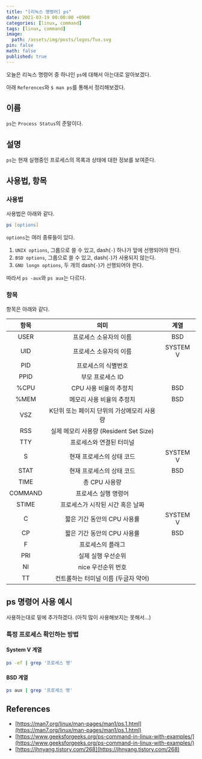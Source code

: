 ```yaml
---
title: "[리눅스 명령어] ps"
date: 2021-03-19 00:00:00 +0900
categories: [linux, command]
tags: [linux, command]
image:
  path: /assets/img/posts/logos/Tux.svg
pin: false
math: false
published: true
---
```


오늘은 리눅스 명령어 중 하나인 `ps`에 대해서 아는대로 알아보겠다.

아래 `References`와 `$ man ps`를 통해서 정리해보겠다.

## 이름

`ps`는 `Process Status`의 준말이다.

## 설명

`ps`는 현재 실행중인 프로세스의 목록과 상태에 대한 정보를 보여준다.

## 사용법, 항목

### 사용법

사용법은 아래와 같다.

```zsh
ps [options]
```

`options`는 여러 종류들이 있다.

1. `UNIX options`, 그룹으로 쓸 수 있고, dash(`-`) 하나가 앞에 선행되어야 한다.
2. `BSD options`, 그룹으로 쓸 수 있고, dash(`-`)가 사용되지 않는다.
3. `GNU longn options`, 두 개의 dash(`-`)가 선행되어야 한다.

따라서 `ps -aux`와 `ps aux`는 다르다.

### 항목

항목은 아래와 같다.

|  항목   |                    의미                    |   계열   |
| :-----: | :----------------------------------------: | :------: |
|  USER   |           프로세스 소유자의 이름           |   BSD    |
|   UID   |           프로세스 소유자의 이름           | SYSTEM V |
|   PID   |            프로세스의 식별번호             |          |
|  PPID   |              부모 프로세스 ID              |          |
|  %CPU   |           CPU 사용 비율의 추정치           |   BSD    |
|  %MEM   |         메모리 사용 비율의 추정치          |   BSD    |
|   VSZ   | K단위 또는 페이지 단위의 가상메모리 사용량 |          |
|   RSS   |   실제 메모리 사용량 (Resident Set Size)   |          |
|   TTY   |          프로세스와 연결된 터미널          |          |
|    S    |         현재 프로세스의 상태 코드          | SYSTEM V |
|  STAT   |         현재 프로세스의 상태 코드          |   BSD    |
|  TIME   |               총 CPU 사용량                |          |
| COMMAND |            프로세스 실행 명령어            |          |
|  STIME  |      프로세스가 시작된 시간 혹은 날짜      |          |
|    C    |        짧은 기간 동안의 CPU 사용률         | SYSTEM V |
|   CP    |        짧은 기간 동안의 CPU 사용률         |   BSD    |
|    F    |             프로세스의 플래그              |          |
|   PRI   |             실제 실행 우선순위             |          |
|   NI    |             nice 우선순위 번호             |          |
|   TT    |    컨트롤하는 터미널 이름 (두글자 약어)    |          |

## ps 명령어 사용 예시

사용하는대로 밑에 추가하겠다. (아직 많이 사용해보지는 못해서...)

### 특정 프로세스 확인하는 방법

#### System V 계열

```zsh
ps -ef | grep '프로세스 명'
```

#### BSD 계열

```zsh
ps aux | grep '프로세스 명'
```

## References

- [https://man7.org/linux/man-pages/man1/ps.1.html](https://man7.org/linux/man-pages/man1/ps.1.html)
- [https://www.geeksforgeeks.org/ps-command-in-linux-with-examples/](https://www.geeksforgeeks.org/ps-command-in-linux-with-examples/)
- [https://jhnyang.tistory.com/268](https://jhnyang.tistory.com/268)
